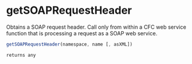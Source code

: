 # getSOAPRequestHeader

Obtains a SOAP request header. Call only from within a CFC web service function that is processing a request as a SOAP web service.

```javascript
getSOAPRequestHeader(namespace, name [, asXML])
```

```javascript
returns any
```
